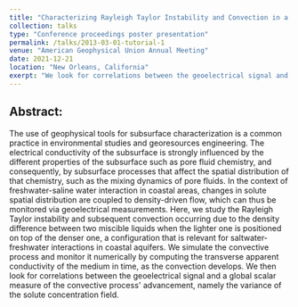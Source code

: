 ```yaml
---
title: "Characterizing Rayleigh Taylor Instability and Convection in a Porous Medium with Geoelectric Monitoring"
collection: talks
type: "Conference proceedings poster presentation"
permalink: /talks/2013-03-01-tutorial-1
venue: "American Geophysical Union Annual Meeting"
date: 2021-12-21
location: "New Orleans, California"
exerpt: "We look for correlations between the geoelectrical signal and a global scalar measure of the convective process' advancement, namely the variance of the solute concentration field."
---
```


## Abstract: 
The use of geophysical tools for subsurface characterization is a common practice in environmental studies and georesources engineering. The electrical conductivity of the subsurface is strongly influenced by the different properties of the subsurface such as pore fluid chemistry, and consequently, by subsurface processes that affect the spatial distribution of that chemistry, such as the mixing dynamics of pore fluids. In the context of freshwater-saline water interaction in coastal areas, changes in solute spatial distribution are coupled to density-driven flow, which can thus be monitored via geoelectrical measurements. Here, we study the Rayleigh Taylor instability and subsequent convection occurring due to the density difference between two miscible liquids when the lighter one is positioned on top of the denser one, a configuration that is relevant for saltwater-freshwater interactions in coastal aquifers. We simulate the convective process and monitor it numerically by computing the transverse apparent conductivity of the medium in time, as the convection develops. We then look for correlations between the geoelectrical signal and a global scalar measure of the convective process' advancement, namely the variance of the solute concentration field.
